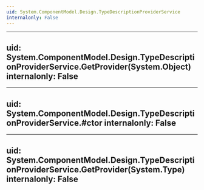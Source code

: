 ```yaml
---
uid: System.ComponentModel.Design.TypeDescriptionProviderService
internalonly: False
---
```


---
uid: System.ComponentModel.Design.TypeDescriptionProviderService.GetProvider(System.Object)
internalonly: False
---

---
uid: System.ComponentModel.Design.TypeDescriptionProviderService.#ctor
internalonly: False
---

---
uid: System.ComponentModel.Design.TypeDescriptionProviderService.GetProvider(System.Type)
internalonly: False
---
